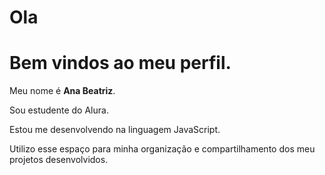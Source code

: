 # Ola
# Bem vindos ao meu perfil.

Meu nome é **Ana Beatriz**.

Sou estudente do Alura.

Estou me desenvolvendo na linguagem JavaScript.

Utilizo esse espaço para minha organização e compartilhamento dos meu projetos desenvolvidos.
